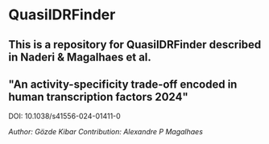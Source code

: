 # QuasiIDRFinder

## This is a repository for QuasiIDRFinder described in Naderi & Magalhaes et al.
## "An activity-specificity trade-off encoded in human transcription factors 2024"

DOI: 10.1038/s41556-024-01411-0

*Author: Gözde Kibar*
*Contribution: Alexandre P Magalhaes*
